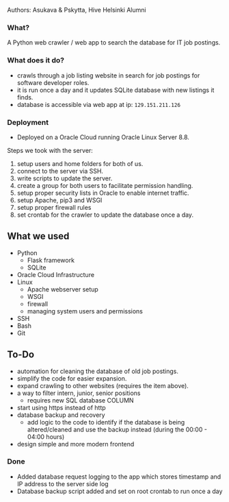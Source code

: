 Authors: Asukava & Pskytta, Hive Helsinki Alumni

### What?
A Python web crawler / web app to search the database for IT job postings.

### What does it do?
- crawls through a job listing website in search for job postings for software developer roles.
- it is run once a day and it updates SQLite database with new listings it finds.
- database is accessible via web app at ip: `129.151.211.126`

### Deployment
- Deployed on a Oracle Cloud running Oracle Linux Server 8.8.

Steps we took with the server:
1. setup users and home folders for both of us.
2. connect to the server via SSH.
3. write scripts to update the server.
4. create a group for both users to facilitate permission handling.
6. setup proper security lists in Oracle to enable internet traffic.
8. setup Apache, pip3 and WSGI
9. setup proper firewall rules
10. set crontab for the crawler to update the database once a day.

## What we used
- Python
    - Flask framework
    - SQLite
- Oracle Cloud Infrastructure
- Linux
    - Apache webserver setup
    - WSGI
    - firewall
    - managing system users and permissions
- SSH
- Bash
- Git

## To-Do

- automation for cleaning the database of old job postings.
- simplify the code for easier expansion.
- expand crawling to other websites (requires the item above).
- a way to filter intern, junior, senior positions
    - requires new SQL database COLUMN
- start using https instead of http
- database backup and recovery
    - add logic to the code to identify if the database is being altered/cleaned and use
      the backup instead (during the 00:00 - 04:00 hours)
- design simple and more modern frontend

### Done

- Added database request logging to the app which stores timestamp and IP address to the server side log
- Database backup script added and set on root crontab to run once a day
